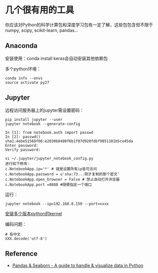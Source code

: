 # 几个很有用的工具

你应该对Python的科学计算包和深度学习包有一定了解，这些包包含但不限于numpy, scipy, scikit-learn, pandas...

## Anaconda

安装使用：conda install keras会自动安装其他依赖包

多个python环境：

```
conda info --envs
source activate py27
```

## Jupyter

远程访问服务器上的jupyter需设置密码：

```
pip install jupyter --user
jupyter notebook --generate-config

In [1]: from notebook.auth import passwd
In [2]: passwd() sha1:4ebe51569f06:e2030b8480f6b1f07d920fdbf9851101b5ce45da
Enter password: 
Verify password: 

vi ~/.jupyter/jupyter_notebook_config.py
进行如下修改：
c.NotebookApp.ip='*' # 就是设置所有ip皆可访问
c.NotebookApp.password = u'sha:73...刚才复制的那个密文'
c.NotebookApp.open_browser = False # 禁止自动打开浏览器
c.NotebookApp.port =8888 #随便指定一个端口
```

运行：
```
jupyter notebook --ip=192.168.8.150 --port=xxxx
```
[安装多个版本python的kernel][1]

编码问题：

```
# 有中文
XXX.decode('utf-8')
```

## Reference

- [Pandas & Seaborn - A guide to handle & visualize data in Python][2]


  [1]: https://www.jianshu.com/p/e140c5c97938
  [2]: https://tryolabs.com/blog/2017/03/16/pandas-seaborn-a-guide-to-handle-visualize-data-elegantly/